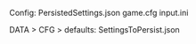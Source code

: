 Config:
    PersistedSettings.json
    game.cfg
    input.ini

DATA > CFG > defaults:
    SettingsToPersist.json